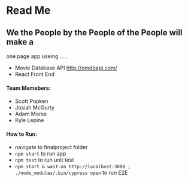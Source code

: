 # Read Me
## We the People by the People of the People will make a 
one page app useing .....
- Movie Database API http://omdbapi.com/
- React Front End

#### Team Memebers:
- Scott Popken
- Josiah McGurty
- Adam Morse
- Kyle Lepine

#### How to Run:
- navigate to finalproject folder
- ```npm start``` to run app
- ```npm test``` to run unit test
- ```npm start & wait-on http://localhost:3000 ; ./node_modules/.bin/cypress open``` to run E2E  
